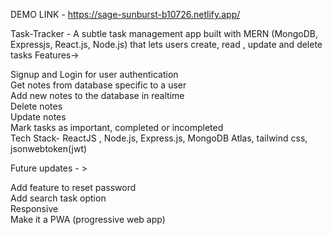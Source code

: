 DEMO LINK - https://sage-sunburst-b10726.netlify.app/

Task-Tracker - A subtle task management app built with MERN (MongoDB, Expressjs, React.js, Node.js) that lets users create, read , update and delete tasks Features->

Signup and Login for user authentication<br/>
Get notes from database specific to a user<br/>
Add new notes to the database in realtime<br/>
Delete notes<br/>
Update notes<br/>
Mark tasks as important, completed or incompleted<br/>
Tech Stack- ReactJS , Node.js, Express.js, MongoDB Atlas, tailwind css, jsonwebtoken(jwt)<br/>

Future updates - >

Add feature to reset password<br/>
Add search task option<br/>
Responsive<br/>
Make it a PWA (progressive web app)<br/>
